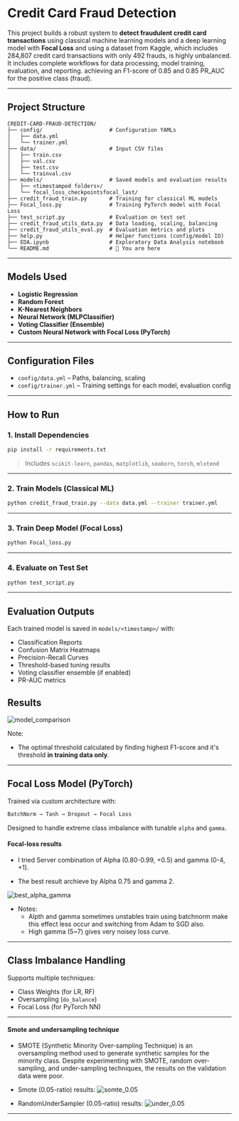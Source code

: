 
#  Credit Card Fraud Detection 

This project builds a robust system to **detect fraudulent credit card transactions** using classical machine learning models and a deep learning model with **Focal Loss** and using a dataset from Kaggle, which includes  284,807 credit card transactions with only 492 frauds, is highly unbalanced. It includes complete workflows for data processing, model training, evaluation, and reporting.
achieving an F1-score of 0.85 and 0.85 PR_AUC for the positive class (fraud).

---

## Project Structure

```
CREDIT-CARD-FRAUD-DETECTION/
├── config/                     # Configuration YAMLs
│   ├── data.yml
│   └── trainer.yml
├── data/                       # Input CSV files
│   ├── train.csv
│   ├── val.csv
│   ├── test.csv
│   └── trainval.csv
├── models/                     # Saved models and evaluation results
│   ├── <timestamped folders>/
│   └── focal_loss_checkpointsfocal_last/
├── credit_fraud_train.py       # Training for classical ML models
├── Focal_loss.py               # Training PyTorch model with Focal Loss
├── test_script.py              # Evaluation on test set
├── credit_fraud_utils_data.py  # Data loading, scaling, balancing
├── credit_fraud_utils_eval.py  # Evaluation metrics and plots
├── help.py                     # Helper functions (config/model IO)
├── EDA.ipynb                   # Exploratory Data Analysis notebook
└── README.md                   # 📄 You are here
```

---

## Models Used

- **Logistic Regression**
- **Random Forest**
- **K-Nearest Neighbors**
- **Neural Network (MLPClassifier)**
- **Voting Classifier (Ensemble)**
- **Custom Neural Network with Focal Loss (PyTorch)**

---

## Configuration Files

- `config/data.yml` – Paths, balancing, scaling
- `config/trainer.yml` – Training settings for each model, evaluation config

---

## How to Run

### 1. Install Dependencies
```bash
pip install -r requirements.txt
```

> Includes `scikit-learn`, `pandas`, `matplotlib`, `seaborn`, `torch`, `mlxtend`

---

### 2. Train Models (Classical ML)
```bash
python credit_fraud_train.py --data data.yml --trainer trainer.yml
```

---

### 3. Train Deep Model (Focal Loss)
```bash
python Focal_loss.py
```

---

### 4. Evaluate on Test Set
```bash
python test_script.py
```

---

## Evaluation Outputs

Each trained model is saved in `models/<timestamp>/` with:

- Classification Reports
- Confusion Matrix Heatmaps
- Precision-Recall Curves
- Threshold-based tuning results
- Voting classifier ensemble (if enabled)
- PR-AUC metrics

## Results

![model_comparison](models/2025_07_12_13_20/model_comparison_validation_dataset.png)

Note:

- The optimal threshold calculated by finding highest F1-score and it's threshold **in training data only**.

---

## Focal Loss Model (PyTorch)

Trained via custom architecture with:

```python
BatchNorm → Tanh → Dropout → Focal Loss
```

Designed to handle extreme class imbalance with tunable `alpha` and `gamma`.

#### Focal-loss results 

* I tried Server combination of Alpha (0.80-0.99, +0.5) and gamma (0-4, +1).

* The best result archieve by Alpha 0.75 and gamma 2.

![best_alpha_gamma](models\focal_loss_checkpointsfocal_last\best_focal_loss.jpg)

* Notes:
  * Alpth and gamma sometimes unstables train using batchnorm make this effect less occur and switching from Adam to SGD also. 
  * High gamma (5~7) gives very noisey loss curve.

---

## Class Imbalance Handling

Supports multiple techniques:
- Class Weights (for LR, RF)
- Oversampling (`do_balance`)
- Focal Loss (for PyTorch NN)

---

#### Smote and undersampling technique 

* SMOTE (Synthetic Minority Over-sampling Technique) is an oversampling method used to generate synthetic samples for the minority class. Despite experimenting with SMOTE, random over-sampling, and under-sampling techniques, the results on the validation data were poor.

* Smote (0.05-ratio) results:
 ![somte_0.05](models\2025_07_12_21_15_smoth\model_comparison_validation_dataset.png)
* RandomUnderSampler (0.05-ratio) results:
 ![under_0.05](models\2025_07_12_18_40_under\model_comparison_validation_dataset.png)

---


